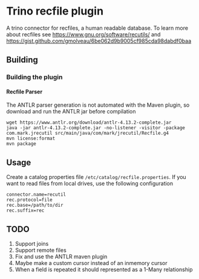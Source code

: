 # Trino recfile plugin

A trino connector for recfiles, a human readable database. To learn more about recfiles see https://www.gnu.org/software/recutils/ and https://gist.github.com/gmolveau/6be062d9b9005cf985cda98dabdf0baa

## Building

### Building the plugin

#### Recfile Parser

The ANTLR parser generation is not automated with the Maven plugin, so download and run the ANTLR jar before compilation

```
wget https://www.antlr.org/download/antlr-4.13.2-complete.jar
java -jar antlr-4.13.2-complete.jar -no-listener -visitor -package com.mark.jrecutil src/main/java/com/mark/jrecutil/Recfile.g4
mvn license:format
mvn package
```

## Usage

Create a catalog properties file `/etc/catalog/recfile.properties`. If you want to read files from local drives, use the following configuration

```in
connector.name=recutil
rec.protocol=file
rec.base=/path/to/dir
rec.suffix=rec
```

## TODO

1. Support joins
2. Support remote files
3. Fix and use the ANTLR maven plugin
4. Maybe make a custom cursor instead of an inmemory cursor
5. When a field is repeated it should represented as a 1-Many relationship

